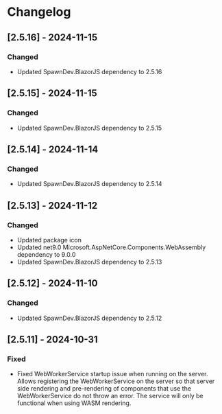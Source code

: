 # Changelog


## [2.5.16] - 2024-11-15

### Changed
- Updated SpawnDev.BlazorJS dependency to 2.5.16


## [2.5.15] - 2024-11-15

### Changed
- Updated SpawnDev.BlazorJS dependency to 2.5.15


## [2.5.14] - 2024-11-14

### Changed
- Updated SpawnDev.BlazorJS dependency to 2.5.14


## [2.5.13] - 2024-11-12

### Changed
- Updated package icon
- Updated net9.0 Microsoft.AspNetCore.Components.WebAssembly dependency to 9.0.0
- Updated SpawnDev.BlazorJS dependency to 2.5.13


## [2.5.12] - 2024-11-10

### Changed
- Updated SpawnDev.BlazorJS dependency to 2.5.12


## [2.5.11] - 2024-10-31

### Fixed
- Fixed WebWorkerService startup issue when running on the server. Allows registering the WebWorkerService on the server so that server side rendering and pre-rendering of components that use the WebWorkerService do not throw an error. The service will only be functional when using WASM rendering.

